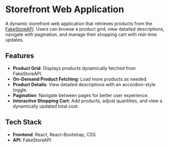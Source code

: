 # Storefront Web Application

A dynamic storefront web application that retrieves products from the [FakeStoreAPI](https://fakestoreapi.com/). Users can browse a product grid, view detailed descriptions, navigate with pagination, and manage their shopping cart with real-time updates.

## Features

- **Product Grid**: Displays products dynamically fetched from FakeStoreAPI.
- **On-Demand Product Fetching**: Load more products as needed.
- **Product Details**: View detailed descriptions with an accordion-style toggle.
- **Pagination**: Navigate between pages for better user experience.
- **Interactive Shopping Cart**: Add products, adjust quantities, and view a dynamically updated total cost.

## Tech Stack

- **Frontend**: React, React-Bootstrap, CSS 
- **API**: FakeStoreAPI
